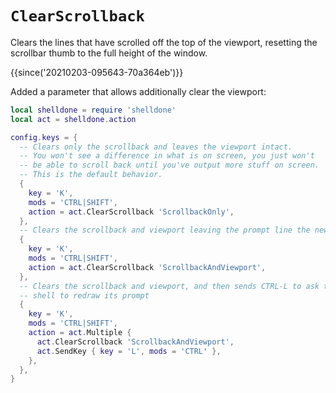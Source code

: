 # `ClearScrollback`

Clears the lines that have scrolled off the top of the viewport, resetting
the scrollbar thumb to the full height of the window.

{{since('20210203-095643-70a364eb')}}

Added a parameter that allows additionally clear the viewport:

```lua
local shelldone = require 'shelldone'
local act = shelldone.action

config.keys = {
  -- Clears only the scrollback and leaves the viewport intact.
  -- You won't see a difference in what is on screen, you just won't
  -- be able to scroll back until you've output more stuff on screen.
  -- This is the default behavior.
  {
    key = 'K',
    mods = 'CTRL|SHIFT',
    action = act.ClearScrollback 'ScrollbackOnly',
  },
  -- Clears the scrollback and viewport leaving the prompt line the new first line.
  {
    key = 'K',
    mods = 'CTRL|SHIFT',
    action = act.ClearScrollback 'ScrollbackAndViewport',
  },
  -- Clears the scrollback and viewport, and then sends CTRL-L to ask the
  -- shell to redraw its prompt
  {
    key = 'K',
    mods = 'CTRL|SHIFT',
    action = act.Multiple {
      act.ClearScrollback 'ScrollbackAndViewport',
      act.SendKey { key = 'L', mods = 'CTRL' },
    },
  },
}
```
